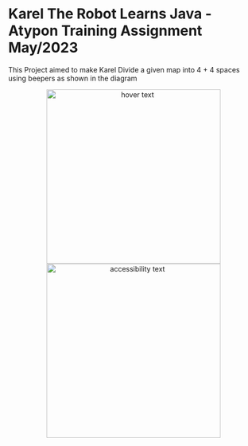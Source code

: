 # Karel The Robot Learns Java - Atypon Training Assignment May/2023
This Project aimed to make Karel Divide a given map into 4 + 4 spaces using beepers as shown in the diagram
<p align="center">
  <img src="[your_relative_path_here](https://raw.githubusercontent.com/ibrahemjrr/KarelTheRobotLearnsJava/master/images/Screenshot%202023-06-02%20152053.png?token=GHSAT0AAAAAACJRX5FX2P5DYQEPOAS572OGZKAYXAQ)https://raw.githubusercontent.com/ibrahemjrr/KarelTheRobotLearnsJava/master/images/Screenshot%202023-06-02%20152053.png?token=GHSAT0AAAAAACJRX5FX2P5DYQEPOAS572OGZKAYXAQ" width="350" title="hover text">
  <img src="[your_relative_path_here_number_2_large_name](https://raw.githubusercontent.com/ibrahemjrr/KarelTheRobotLearnsJava/master/images/Screenshot%202023-06-02%20152053.png?token=GHSAT0AAAAAACJRX5FX2P5DYQEPOAS572OGZKAYXAQ)https://raw.githubusercontent.com/ibrahemjrr/KarelTheRobotLearnsJava/master/images/Screenshot%202023-06-02%20152053.png?token=GHSAT0AAAAAACJRX5FX2P5DYQEPOAS572OGZKAYXAQ" width="350" alt="accessibility text">
</p>
